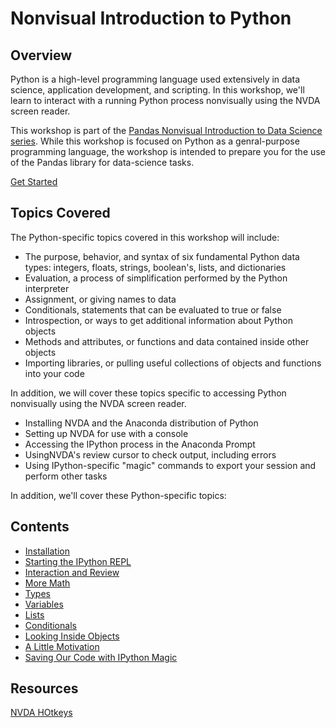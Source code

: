 # Nonvisual Introduction to Python

## Overview

Python is a high-level programming language used extensively in data science, application development, and scripting. In this workshop, we'll learn to interact with a running Python process nonvisually using the NVDA screen reader.

This workshop is part of the [Pandas Nonvisual Introduction to Data Science series](). While this workshop is focused on Python as a genral-purpose programming language, the workshop is intended to prepare you for the use of the Pandas library for data-science tasks.

[Get Started](sections/installation.md)  

## Topics Covered

The Python-specific topics covered in this workshop will include:

- The purpose, behavior, and syntax of six fundamental Python data types: integers, floats, strings, boolean's, lists, and dictionaries
- Evaluation, a process of simplification performed by the Python interpreter
- Assignment, or giving names to data
- Conditionals, statements that can be evaluated to true or false
- Introspection, or ways to get additional information about Python objects
- Methods and attributes, or functions and data contained inside other objects
- Importing libraries, or pulling useful collections of objects and functions into your code

In addition, we will cover these topics specific to accessing Python nonvisually using the NVDA screen reader.


- Installing NVDA and the Anaconda distribution of Python
- Setting up NVDA for use with a console
- Accessing the IPython process in the Anaconda Prompt
- UsingNVDA's review cursor to check output, including errors
- Using IPython-specific "magic" commands to export your session and perform other tasks

In addition, we'll cover these Python-specific topics:

## Contents

- [Installation](sections/installation.md)  
- [Starting the IPython REPL](sections/repl.md)  
- [Interaction and Review](sections/review.md)  
- [More Math](sections/math.md)  
- [Types](sections/types.md)  
- [Variables](sections/variables.md)  
- [Lists](sections/lists.md)  
- [Conditionals](sections/conditionals.md)  
- [Looking Inside Objects](sections/objects.md)  
- [A Little Motivation](sections/motivation.md)  
- [Saving Our Code with IPython Magic](sections/magic.md)  
<!-- - [Resources](sections/resources.md)   -->

## Resources

[NVDA HOtkeys](sections/nvda_coding_shortcuts.md)  
